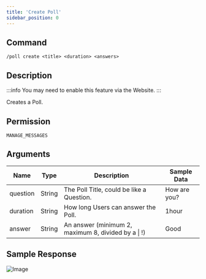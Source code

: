 ```yaml
---
title: 'Create Poll'
sidebar_position: 0
---
```


## Command
```
/poll create <title> <duration> <answers>
```

## Description
:::info
You may need to enable this feature via the Website.
:::

Creates a Poll.

## Permission
`MANAGE_MESSAGES`

## Arguments
| Name | Type | Description | Sample Data |
| ---- | ---- | ----------- | ----------- |
| question | String | The Poll Title, could be like a Question. | How are you? |
| duration | String | How long Users can answer the Poll. | 1hour |
| answer | String | An answer (minimum 2, maximum 8, divided by a \| !) | Good |

## Sample Response
![Image](https://cdn.herrtxbias.net/Discord_T66HQfZLPg.png)
